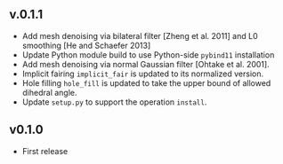 v.0.1.1
---

*   Add mesh denoising via bilateral filter [Zheng et al. 2011] and L0 smoothing [He and Schaefer 2013]
*   Update Python module build to use Python-side `pybind11` installation
*   Add mesh denoising via normal Gaussian filter [Ohtake et al. 2001].
*   Implicit fairing `implicit_fair` is updated to its normalized version.
*   Hole filling `hole_fill` is updated to take the upper bound of allowed dihedral angle.
*   Update `setup.py` to support the operation `install`.

v0.1.0
---

* First release
